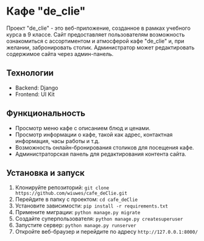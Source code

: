 # Кафе "de_clie"

Проект "de_clie" - это веб-приложение, созданное в рамках учебного курса в 9 классе. Сайт предоставляет пользователям возможность ознакомиться с ассортиментом и атмосферой кафе "de_clie" и, при желании, забронировать столик. Администратор может редактировать содержимое сайта через админ-панель.

## Технологии

- Backend: Django
- Frontend: UI Kit

## Функциональность

- Просмотр меню кафе с описанием блюд и ценами.
- Просмотр информации о кафе, такой как адрес, контактная информация, часы работы и т.д.
- Возможность онлайн-бронирования столиков для посещения кафе.
- Администраторская панель для редактирования контента сайта.

## Установка и запуск

1. Клонируйте репозиторий: `git clone https://github.com/wiuwes/cafe_deClie.git`
2. Перейдите в папку с проектом: `cd cafe_deClie`
3. Установите зависимости: `pip install -r requirements.txt`
4. Примените миграции: `python manage.py migrate`
5. Создайте суперпользователя: `python manage.py createsuperuser`
6. Запустите сервер: `python manage.py runserver`
7. Откройте веб-браузер и перейдите по адресу `http://127.0.0.1:8000/`


